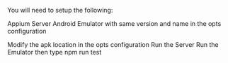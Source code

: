 You will need to setup the following:

Appium Server
Android Emulator with same version and name in the opts configuration

Modify the apk location in the opts configuration
Run the Server
Run the Emulator
then type npm run test
